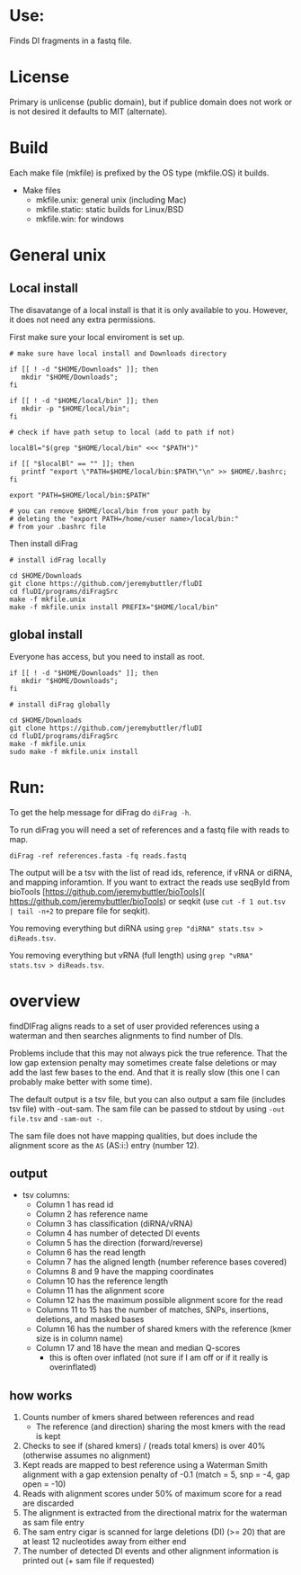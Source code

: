# Use:

Finds DI fragments in a fastq file.

# License

Primary is unlicense (public domain), but if publice
  domain does not work or is not desired it defaults to
  MIT (alternate).

# Build

Each make file (mkfile) is prefixed by the OS type
  (mkfile.OS) it builds.

- Make files
  - mkfile.unix: general unix (including Mac)
  - mkfile.static: static builds for Linux/BSD
  - mkfile.win: for windows

# General unix

## Local install

The disavatange of a local install is that it is only
  available to you. However, it does not need any extra
  permissions.

First make sure your local enviroment is set up.

```
# make sure have local install and Downloads directory

if [[ ! -d "$HOME/Downloads" ]]; then
   mkdir "$HOME/Downloads";
fi

if [[ ! -d "$HOME/local/bin" ]]; then
   mkdir -p "$HOME/local/bin";
fi

# check if have path setup to local (add to path if not)

localBl="$(grep "$HOME/local/bin" <<< "$PATH")"

if [[ "$localBl" == "" ]]; then
   printf "export \"PATH=$HOME/local/bin:$PATH\"\n" >> $HOME/.bashrc;
fi

export "PATH=$HOME/local/bin:$PATH"

# you can remove $HOME/local/bin from your path by
# deleting the "export PATH=/home/<user name>/local/bin:"
# from your .bashrc file
```

Then install diFrag

```
# install idFrag locally

cd $HOME/Downloads
git clone https://github.com/jeremybuttler/fluDI
cd fluDI/programs/diFragSrc
make -f mkfile.unix
make -f mkfile.unix install PREFIX="$HOME/local/bin"
```

## global install

Everyone has access, but you need to install as root.

```
if [[ ! -d "$HOME/Downloads" ]]; then
   mkdir "$HOME/Downloads";
fi

# install diFrag globally

cd $HOME/Downloads
git clone https://github.com/jeremybuttler/fluDI
cd fluDI/programs/diFragSrc
make -f mkfile.unix
sudo make -f mkfile.unix install
```

# Run:

To get the help message for diFrag do `diFrag -h`.

To run diFrag you will need a set of references and a
  fastq file with reads to map.

```
diFrag -ref references.fasta -fq reads.fastq
```

The output will be a tsv with the list of read ids,
  reference, if vRNA or diRNA, and mapping inforamtion.
  If you want to extract the reads use seqById from
  bioTools
  [https://github.com/jeremybuttler/bioTools](
   https://github.com/jeremybuttler/bioTools) or seqkit
  (use `cut -f 1 out.tsv | tail -n+2` to prepare file for
  seqkit).

You removing everything but diRNA
  using `grep "diRNA" stats.tsv > diReads.tsv`.

You removing everything but vRNA (full length)
  using `grep "vRNA" stats.tsv > diReads.tsv`.

# overview

findDIFrag aligns reads to a set of user provided
  references using a waterman and then searches
  alignments to find number of DIs.

Problems include that this may not always pick the true
  reference. That the low gap extension penalty may
  sometimes create false deletions or may add the last
  few bases to the end. And that it is really slow (this
  one I can probably make better with some time).

The default output is a tsv file, but you can also output
  a sam file (includes tsv file) with -out-sam. The sam
  file can be passed to stdout by using `-out file.tsv`
  and `-sam-out -`.

The sam file does not have mapping qualities, but does
  include the alignment score as the `AS` (AS:i:) entry
  (number 12).

## output

- tsv columns:
  - Column 1 has read id
  - Column 2 has reference name
  - Column 3 has classification (diRNA/vRNA)
  - Column 4 has number of detected DI events
  - Column 5 has the direction (forward/reverse)
  - Column 6 has the read length
  - Column 7 has the aligned length (number reference
    bases covered)
  - Columns 8 and 9 have the mapping coordinates
  - Column 10 has the reference length
  - Column 11 has the alignment score
  - Column 12 has the maximum possible alignment score
    for the read
  - Columns 11 to 15 has the number of matches, SNPs,
    insertions, deletions, and masked bases
  - Column 16 has the number of shared kmers with the
    reference (kmer size is in column name)
  - Column 17 and 18 have the mean and median Q-scores
    - this is often over inflated (not sure if I am off or
      if it really is overinflated)

## how works

1. Counts number of kmers shared between references and
   read
   - The reference (and direction) sharing the most kmers
     with the read is kept
2. Checks to see if (shared kmers) / (reads total kmers)
   is over 40% (otherwise assumes no alignment)
3. Kept reads are mapped to best reference using a
   Waterman Smith alignment with a gap extension penalty
   of -0.1 (match = 5, snp = -4, gap open = -10)
4. Reads with alignment scores under 50% of maximum score
   for a read are discarded
5. The alignment is extracted from the directional matrix
   for the waterman as sam file entry
6. The sam entry cigar is scanned for large deletions (DI)
   (>= 20) that are at least 12 nucleotides away from
   either end
7. The number of detected DI events and other alignment
   information is printed out (+ sam file if requested)

